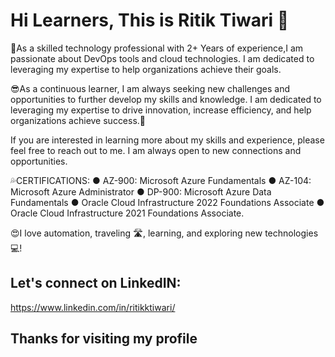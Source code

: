 # Hi Learners, This is Ritik Tiwari 👋

🚀As a skilled technology professional with 2+ Years of experience,I am passionate about DevOps tools and cloud technologies. I am dedicated to leveraging my expertise to help organizations achieve their goals. 
 
😎As a continuous learner, I am always seeking new challenges and opportunities to further develop my skills and knowledge. I am dedicated to leveraging my expertise to drive innovation, increase efficiency, and help organizations achieve success.🎯

If you are interested in learning more about my skills and experience, please feel free to reach out to me. I am always open to new connections and opportunities.


💦CERTIFICATIONS:
●	AZ-900: Microsoft Azure Fundamentals
●	AZ-104: Microsoft Azure Administrator 
●	DP-900: Microsoft Azure Data Fundamentals
●	Oracle Cloud Infrastructure 2022 Foundations Associate
●	Oracle Cloud Infrastructure 2021 Foundations Associate.

😍I love automation, traveling 🛣️, learning, and exploring new technologies💻!

## Let's connect on LinkedIN: 
https://www.linkedin.com/in/ritikktiwari/

## Thanks for visiting my profile
